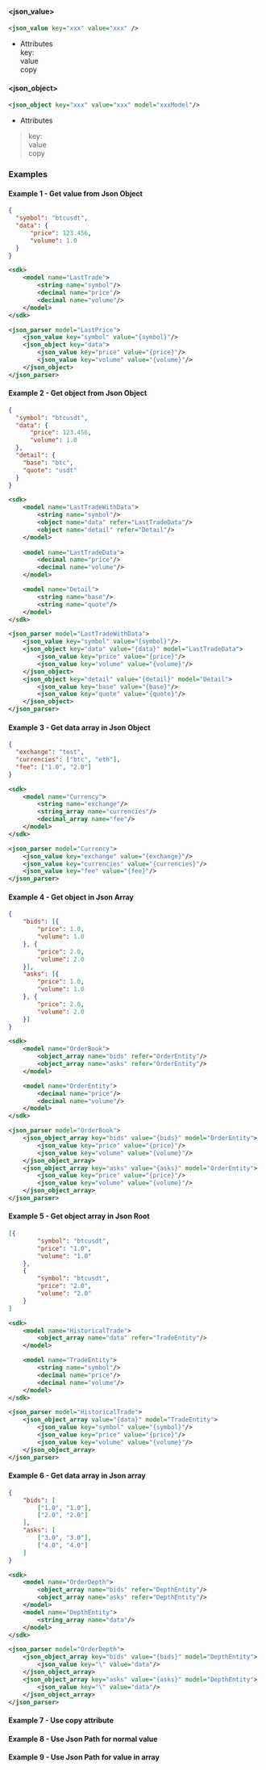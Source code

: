 #### <json_value>
```xml
<json_value key="xxx" value="xxx" />
```
* Attributes  
 key:  
 value  
 copy  
  
  
#### <json_object>
```xml
<json_object key="xxx" value="xxx" model="xxxModel"/>
```
* Attributes  
> key:  
> value  
> copy  


### Examples

#### Example 1 - Get value from Json Object

```json
{
  "symbol": "btcusdt",
  "data": {
      "price": 123.456,
      "volume": 1.0
  }
}
```
```xml
<sdk>
    <model name="LastTrade">
        <string name="symbol"/>
        <decimal name="price"/>
        <decimal name="volume"/>
    </model>
</sdk>
```
```xml
<json_parser model="LastPrice">
    <json_value key="symbol" value="{symbol}"/>
    <json_object key="data">
        <json_value key="price" value="{price}"/>
        <json_value key="volume" value="{volume}"/>
    </json_object>
</json_parser>
```

#### Example 2 - Get object from Json Object

```json
{
  "symbol": "btcusdt",
  "data": {
      "price": 123.456,
      "volume": 1.0
  },
  "detail": {
    "base": "btc",
    "quote": "usdt"
  }
}
```
```xml
<sdk>
    <model name="LastTradeWithData">
        <string name="symbol"/>
        <object name="data" refer="LastTradeData"/>
        <object name="detail" refer="Detail"/>
    </model>
    
    <model name="LastTradeData">
        <decimal name="price"/>
        <decimal name="volume"/>
    </model>

    <model name="Detail">
        <string name="base"/>
        <string name="quote"/>
    </model>
</sdk>
```
```xml
<json_parser model="LastTradeWithData">
    <json_value key="symbol" value="{symbol}"/>
    <json_object key="data" value="{data}" model="LastTradeData">
        <json_value key="price" value="{price}"/>
        <json_value key="volume" value="{volume}"/>
    </json_object>
    <json_object key="detail" value="{detail}" model="Detail">
        <json_value key="base" value="{base}"/>
        <json_value key="quote" value="{quote}"/>
    </json_object>
</json_parser>
```
#### Example 3 - Get data array in Json Object
```json
{
  "exchange": "test",
  "currencies": ["btc", "eth"],
  "fee": ["1.0", "2.0"]
}
```
```xml
<sdk>
    <model name="Currency">
        <string name="exchange"/>
        <string_array name="currencies"/>
        <decimal_array name="fee"/>
    </model>
</sdk>
```
```xml
<json_parser model="Currency">
    <json_value key="exchange" value="{exchange}"/>
    <json_value key="currencies" value="{currencies}"/>
    <json_value key="fee" value="{fee}"/>
</json_parser>
```
#### Example 4 - Get object in Json Array
```json
{
	"bids": [{
		"price": 1.0,
		"volume": 1.0
	}, {
		"price": 2.0,
		"volume": 2.0
	}],
	"asks": [{
		"price": 1.0,
		"volume": 1.0
	}, {
		"price": 2.0,
		"volume": 2.0
	}]
}
```
```xml
<sdk>
    <model name="OrderBook">
        <object_array name="bids" refer="OrderEntity"/>
        <object_array name="asks" refer="OrderEntity"/>
    </model>

    <model name="OrderEntity">
        <decimal name="price"/>
        <decimal name="volume"/>
    </model>
</sdk>
```
```xml
<json_parser model="OrderBook">
    <json_object_array key="bids" value="{bids}" model="OrderEntity">
        <json_value key="price" value="{price}"/>
        <json_value key="volume" value="{volume}"/>
    </json_object_array>
    <json_object_array key="asks" value="{asks}" model="OrderEntity">
        <json_value key="price" value="{price}"/>
        <json_value key="volume" value="{volume}"/>
    </json_object_array>
</json_parser>
```
#### Example 5 - Get object array in Json Root
```json
[{
		"symbol": "btcusdt",
		"price": "1.0",
		"volume": "1.0"
	},
	{
		"symbol": "btcusdt",
		"price": "2.0",
		"volume": "2.0"
	}
]
```
```xml
<sdk>
    <model name="HistoricalTrade">
        <object_array name="data" refer="TradeEntity"/>
    </model>

    <model name="TradeEntity">
        <string name="symbol"/>
        <decimal name="price"/>
        <decimal name="volume"/>
    </model>
</sdk>
```
```xml
<json_parser model="HistoricalTrade">
    <json_object_array value="{data}" model="TradeEntity">
        <json_value key="symbol" value="{symbol}"/>
        <json_value key="price" value="{price}"/>
        <json_value key="volume" value="{volume}"/>
    </json_object_array>
</json_parser>
```

#### Example 6 - Get data array in Json array
```json
{
	"bids": [
		["1.0", "1.0"],
		["2.0", "2.0"]
	],
	"asks": [
		["3.0", "3.0"],
		["4.0", "4.0"]
	]
}
```
```xml
<sdk>
    <model name="OrderDepth">
        <object_array name="bids" refer="DepthEntity"/>
        <object_array name="asks" refer="DepthEntity"/>
    </model>
    <model name="DepthEntity">
        <string_array name="data"/>
    </model>
</sdk>
```
```xml
<json_parser model="OrderDepth">
    <json_object_array key="bids" value="{bids}" model="DepthEntity">
        <json_value key="\" value="data"/>
    </json_object_array>
    <json_object_array key="asks" value="{asks}" model="DepthEntity">
        <json_value key="\" value="data"/>
    </json_object_array>
</json_parser>
```
#### Example 7 - Use copy attribute


#### Example 8 - Use Json Path for normal value


#### Example 9 - Use Json Path for value in array








